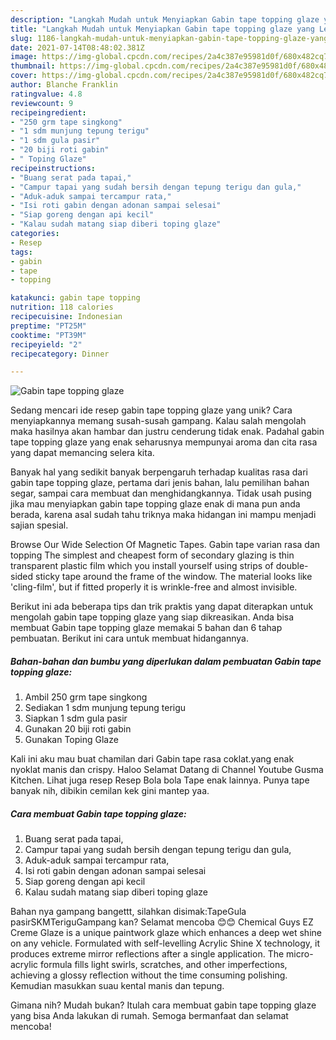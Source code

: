 ```yaml
---
description: "Langkah Mudah untuk Menyiapkan Gabin tape topping glaze yang Lezat Sekali"
title: "Langkah Mudah untuk Menyiapkan Gabin tape topping glaze yang Lezat Sekali"
slug: 1186-langkah-mudah-untuk-menyiapkan-gabin-tape-topping-glaze-yang-lezat-sekali
date: 2021-07-14T08:48:02.381Z
image: https://img-global.cpcdn.com/recipes/2a4c387e95981d0f/680x482cq70/gabin-tape-topping-glaze-foto-resep-utama.jpg
thumbnail: https://img-global.cpcdn.com/recipes/2a4c387e95981d0f/680x482cq70/gabin-tape-topping-glaze-foto-resep-utama.jpg
cover: https://img-global.cpcdn.com/recipes/2a4c387e95981d0f/680x482cq70/gabin-tape-topping-glaze-foto-resep-utama.jpg
author: Blanche Franklin
ratingvalue: 4.8
reviewcount: 9
recipeingredient:
- "250 grm tape singkong"
- "1 sdm munjung tepung terigu"
- "1 sdm gula pasir"
- "20 biji roti gabin"
- " Toping Glaze"
recipeinstructions:
- "Buang serat pada tapai,"
- "Campur tapai yang sudah bersih dengan tepung terigu dan gula,"
- "Aduk-aduk sampai tercampur rata,"
- "Isi roti gabin dengan adonan sampai selesai"
- "Siap goreng dengan api kecil"
- "Kalau sudah matang siap diberi toping glaze"
categories:
- Resep
tags:
- gabin
- tape
- topping

katakunci: gabin tape topping 
nutrition: 118 calories
recipecuisine: Indonesian
preptime: "PT25M"
cooktime: "PT39M"
recipeyield: "2"
recipecategory: Dinner

---
```



![Gabin tape topping glaze](https://img-global.cpcdn.com/recipes/2a4c387e95981d0f/680x482cq70/gabin-tape-topping-glaze-foto-resep-utama.jpg)

Sedang mencari ide resep gabin tape topping glaze yang unik? Cara menyiapkannya memang susah-susah gampang. Kalau salah mengolah maka hasilnya akan hambar dan justru cenderung tidak enak. Padahal gabin tape topping glaze yang enak seharusnya mempunyai aroma dan cita rasa yang dapat memancing selera kita.

Banyak hal yang sedikit banyak berpengaruh terhadap kualitas rasa dari gabin tape topping glaze, pertama dari jenis bahan, lalu pemilihan bahan segar, sampai cara membuat dan menghidangkannya. Tidak usah pusing jika mau menyiapkan gabin tape topping glaze enak di mana pun anda berada, karena asal sudah tahu triknya maka hidangan ini mampu menjadi sajian spesial.

Browse Our Wide Selection Of Magnetic Tapes. Gabin tape varian rasa dan topping The simplest and cheapest form of secondary glazing is thin transparent plastic film which you install yourself using strips of double-sided sticky tape around the frame of the window. The material looks like &#39;cling-film&#39;, but if fitted properly it is wrinkle-free and almost invisible.


Berikut ini ada beberapa tips dan trik praktis yang dapat diterapkan untuk mengolah gabin tape topping glaze yang siap dikreasikan. Anda bisa membuat Gabin tape topping glaze memakai 5 bahan dan 6 tahap pembuatan. Berikut ini cara untuk membuat hidangannya.

<!--inarticleads1-->

##### Bahan-bahan dan bumbu yang diperlukan dalam pembuatan Gabin tape topping glaze:

1. Ambil 250 grm tape singkong
1. Sediakan 1 sdm munjung tepung terigu
1. Siapkan 1 sdm gula pasir
1. Gunakan 20 biji roti gabin
1. Gunakan  Toping Glaze


Kali ini aku mau buat chamilan dari Gabin tape rasa coklat.yang enak nyoklat manis dan crispy. Haloo Selamat Datang di Channel Youtube Gusma Kitchen. Lihat juga resep Resep Bola bola Tape enak lainnya. Punya tape banyak nih, dibikin cemilan kek gini mantep yaa. 

<!--inarticleads2-->

##### Cara membuat Gabin tape topping glaze:

1. Buang serat pada tapai,
1. Campur tapai yang sudah bersih dengan tepung terigu dan gula,
1. Aduk-aduk sampai tercampur rata,
1. Isi roti gabin dengan adonan sampai selesai
1. Siap goreng dengan api kecil
1. Kalau sudah matang siap diberi toping glaze


Bahan nya gampang bangettt, silahkan disimak:TapeGula pasirSKMTeriguGampang kan? Selamat mencoba 😊😊 Chemical Guys EZ Creme Glaze is a unique paintwork glaze which enhances a deep wet shine on any vehicle. Formulated with self-levelling Acrylic Shine X technology, it produces extreme mirror reflections after a single application. The micro-acrylic formula fills light swirls, scratches, and other imperfections, achieving a glossy reflection without the time consuming polishing. Kemudian masukkan suau kental manis dan tepung. 

Gimana nih? Mudah bukan? Itulah cara membuat gabin tape topping glaze yang bisa Anda lakukan di rumah. Semoga bermanfaat dan selamat mencoba!
